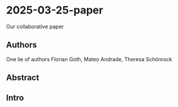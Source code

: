 # 2025-03-25-paper
Our collaborative paper

## Authors
One lie of authors
Florian Goth,
Mateo Andrade,
Theresa Schönrock 


## Abstract

## Intro

